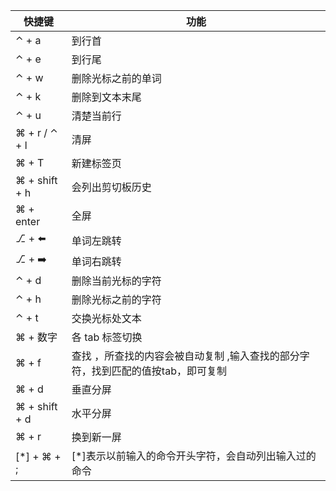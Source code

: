 | 快捷键        | 功能                                                         |
| ------------- | ------------------------------------------------------------ |
| ⌃ + a         | 到行首                                                       |
| ⌃ + e         | 到行尾                                                       |
| ⌃ + w         | 删除光标之前的单词                                           |
| ⌃ + k         | 删除到文本末尾                                               |
| ⌃ + u         | 清楚当前行                                                   |
| ⌘ + r / ⌃ + l | 清屏                                                         |
| ⌘ + T         | 新建标签页                                                   |
| ⌘ + shift + h | 会列出剪切板历史                                             |
| ⌘ + enter     | 全屏                                                         |
| ⎇ + ⬅️         | 单词左跳转                                                   |
| ⎇ + ➡️         | 单词右跳转                                                   |
| ⌃ + d         | 删除当前光标的字符                                           |
| ⌃ + h         | 删除光标之前的字符                                           |
| ⌃ + t         | 交换光标处文本                                               |
| ⌘ + 数字      | 各 tab 标签切换                                              |
| ⌘ + f         | 查找 ，所查找的内容会被自动复制 ,输入查找的部分字符，找到匹配的值按tab，即可复制 |
| ⌘ + d         | 垂直分屏                                                     |
| ⌘ + shift + d | 水平分屏                                                     |
| ⌘ + r         | 换到新一屏                                                   |
| [*] + ⌘ + ;   | [*]表示以前输入的命令开头字符，会自动列出输入过的命令        |

